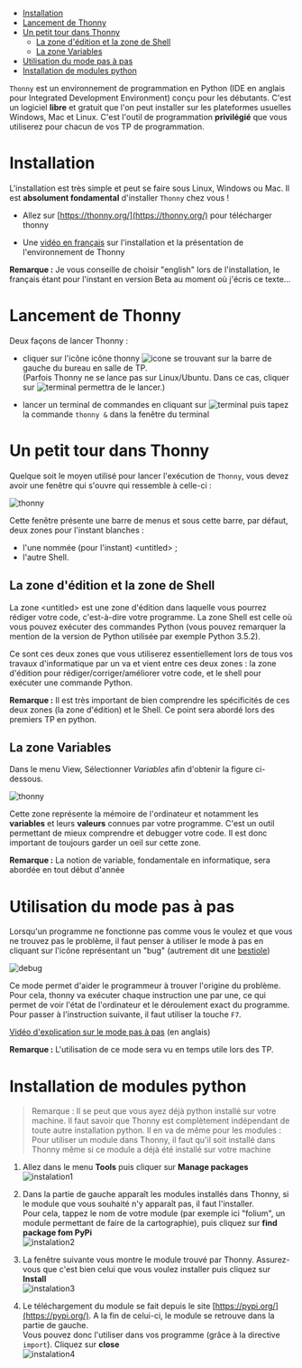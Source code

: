 <!-- TOC depthFrom:1 depthTo:6 withLinks:1 updateOnSave:1 orderedList:0 -->

- [Installation](#installation)
- [Lancement de Thonny](#lancement-de-thonny)
- [Un petit tour dans Thonny](#un-petit-tour-dans-thonny)
	- [La zone d'édition et la zone de Shell](#la-zone-ddition-et-la-zone-de-shell)
	- [La zone Variables](#la-zone-variables)
- [Utilisation du mode pas à pas](#utilisation-du-mode-pas-pas)
- [Installation de modules python](#installation-de-modules-python)

<!-- /TOC -->

`Thonny` est un environnement de programmation en Python (IDE en anglais pour Integrated Development Environment) conçu pour les débutants. C'est un logiciel **libre** et gratuit que l'on peut installer sur les plateformes usuelles Windows, Mac et Linux. C'est l'outil de programmation **privilégié** que vous utiliserez pour chacun de vos TP de programmation.

# Installation

L'installation est très simple et peut se faire sous Linux, Windows ou Mac. Il est **absolument fondamental** d'installer `Thonny` chez vous !

* Allez sur [https://thonny.org/](https://thonny.org/) pour télécharger thonny

* Une [vidéo en français](https://youtu.be/BGn-VMk7vvc?list=PLxZl6Qtaf2ewu_F15Xp4bH_yy2GVyOgO9) sur l'installation et la présentation de l'environnement de Thonny

**Remarque :** Je vous conseille de choisir "english" lors de l'installation, le français étant pour l'instant en version Beta au moment où j'écris ce texte...

# Lancement de Thonny

Deux façons de lancer Thonny :

* cliquer sur l'icône icône thonny ![icone](img/thonny_icone.png) se trouvant sur la barre de gauche du bureau en salle de TP.   
  (Parfois Thonny ne se lance pas sur Linux/Ubuntu. Dans ce cas, cliquer sur ![terminal](img/terminal.png) permettra de le lancer.)

* lancer un terminal de commandes en cliquant sur ![terminal](img/terminal.png) puis tapez la commande `thonny &` dans la fenêtre du terminal

# Un petit tour dans Thonny

Quelque soit le moyen utilisé pour lancer l'exécution de `Thonny`, vous devez avoir une fenêtre qui s'ouvre qui ressemble à celle-ci :

![thonny](img/thonny2.png)

Cette fenêtre présente une barre de menus et sous cette barre, par défaut, deux zones pour l'instant blanches :

* l'une nommée (pour l'instant) \<untitled> ;
* l'autre Shell.

## La zone d'édition et la zone de Shell

La zone \<untitled> est une zone d'édition dans laquelle vous pourrez rédiger votre code, c'est-à-dire votre programme. La zone Shell est celle où vous pouvez exécuter des commandes Python (vous pouvez remarquer la mention de la version de Python utilisée par exemple Python 3.5.2).

Ce sont ces deux zones que vous utiliserez essentiellement lors de tous vos travaux d'informatique par un va et vient entre ces deux zones : la zone d'édition pour rédiger/corriger/améliorer votre code, et le shell pour exécuter une commande Python.

**Remarque :** Il est très important de bien comprendre les spécificités de ces deux zones (la zone d'édition) et le Shell. Ce point sera abordé lors des premiers TP en python.

## La zone Variables

Dans le menu View, Sélectionner *Variables* afin d'obtenir la figure ci-dessous.

![thonny](img/thonny1.png)

Cette zone représente la mémoire de l'ordinateur et notamment les **variables** et leurs **valeurs** connues par votre programme. C'est un outil permettant de mieux comprendre et debugger votre code. Il est donc important de toujours garder un oeil sur cette zone.

**Remarque :** La notion de variable, fondamentale en informatique, sera abordée en tout début d'année

# Utilisation du mode pas à pas

Lorsqu'un programme ne fonctionne pas comme vous le voulez et que vous ne trouvez pas le problème, il faut penser à utiliser le mode à pas  en cliquant sur l'icône représentant un "bug" (autrement dit une [bestiole](https://fr.wikipedia.org/wiki/Bug_(informatique)))

![debug](img/debug.png)

Ce mode permet d'aider le programmeur à trouver l'origine du problème. Pour cela, thonny va exécuter chaque instruction une par une, ce qui permet de voir l'état de l'ordinateur et le déroulement exact du programme. Pour passer à l'instruction suivante, il faut utiliser la touche `F7`.

[Vidéo d'explication sur le mode pas à pas](https://youtu.be/nwIgxrXP-X4) (en anglais)

**Remarque :** L'utilisation de ce mode sera vu en temps utile lors des TP.

# Installation de modules python

> Remarque : Il se peut que vous ayez déjà python installé sur votre machine. Il faut savoir que Thonny est complètement indépendant de toute autre installation python. Il en va de même pour les modules : Pour utiliser un module dans Thonny, il faut qu'il soit installé dans Thonny même si ce module a déjà été installé sur votre machine

1. Allez dans le menu **Tools** puis cliquer sur **Manage packages**  
![instalation1](./img/thonny_installation_module_1.png)

2. Dans la partie de gauche apparaît les modules installés dans Thonny, si le module que vous souhaité n'y apparaît pas, il faut l'installer.  
Pour cela, tappez le nom de votre module (par exemple ici "folium", un module permettant de faire de la cartographie), puis cliquez sur **find package fom PyPi**  
![instalation2](./img/thonny_installation_module_2.png)

3. La fenêtre suivante vous montre le module trouvé par Thonny. Assurez-vous que c'est bien celui que vous voulez installer puis cliquez sur **Install**  
![instalation3](./img/thonny_installation_module_3.png)

4. Le téléchargement du module se fait depuis le site [https://pypi.org/](https://pypi.org/). A la fin de celui-ci, le module se retrouve dans la partie de gauche.  
Vous pouvez donc l'utiliser dans vos programme (grâce à la directive `import`). Cliquez sur **close**  
![instalation4](./img/thonny_installation_module_4.png)
